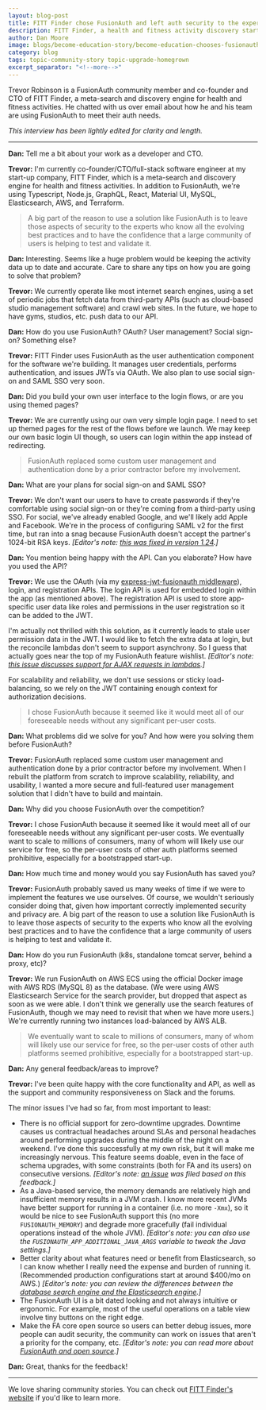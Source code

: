```yaml
---
layout: blog-post
title: FITT Finder chose FusionAuth and left auth security to the experts
description: FITT Finder, a health and fitness activity discovery startup, uses FusionAuth because they want to prepare for millions of users.
author: Dan Moore
image: blogs/become-education-story/become-education-chooses-fusionauth-for-idaas.png
category: blog
tags: topic-community-story topic-upgrade-homegrown
excerpt_separator: "<!--more-->"
---
```


Trevor Robinson is a FusionAuth community member and co-founder and CTO of FITT Finder, a meta-search and discovery engine for health and fitness activities. He chatted with us over email about how he and his team are using FusionAuth to meet their auth needs. 

<!--more-->

*This interview has been lightly edited for clarity and length.*

-------

**Dan:** Tell me a bit about your work as a developer and CTO.

**Trevor:** I'm currently co-founder/CTO/full-stack software engineer at my start-up company, FITT Finder, which is a meta-search and discovery engine for health and fitness activities. In addition to FusionAuth, we're using Typescript, Node.js, GraphQL, React, Material UI, MySQL, Elasticsearch, AWS, and Terraform.

> A big part of the reason to use a solution like FusionAuth is to leave those aspects of security to the experts who know all the evolving best practices and to have the confidence that a large community of users is helping to test and validate it.

**Dan:** Interesting. Seems like a huge problem would be keeping the activity data up to date and accurate. Care to share any tips on how you are going to solve that problem?

**Trevor:** We currently operate like most internet search engines, using a set of periodic jobs that fetch data from third-party APIs (such as cloud-based studio management software) and crawl web sites. In the future, we hope to have gyms, studios, etc. push data to our API.

**Dan:** How do you use FusionAuth? OAuth? User management? Social sign-on? Something else?

**Trevor:** FITT Finder uses FusionAuth as the user authentication component for the software we're building. It manages user credentials, performs authentication, and issues JWTs via OAuth. We also plan to use social sign-on and SAML SSO very soon.

**Dan:** Did you build your own user interface to the login flows, or are you using themed pages?

**Trevor:** We are currently using our own very simple login page. I need to set up themed pages for the rest of the flows before we launch. We may keep our own basic login UI though, so users can login within the app instead of redirecting.

> FusionAuth replaced some custom user management and authentication done by a prior contractor before my involvement. 

**Dan:** What are your plans for social sign-on and SAML SSO?

**Trevor:** We don't want our users to have to create passwords if they're comfortable using social sign-on or they're coming from a third-party using SSO. For social, we've already enabled Google, and we'll likely add Apple and Facebook. We're in the process of configuring SAML v2 for the first time, but ran into a snag because FusionAuth doesn't accept the partner's 1024-bit RSA keys. _[Editor's note: [this was fixed in version 1.24](https://github.com/FusionAuth/fusionauth-issues/issues/1091).]_

**Dan:** You mention being happy with the API. Can you elaborate? How have you used the API?

**Trevor:** We use the OAuth (via my [express-jwt-fusionauth middleware](https://github.com/trevorr/express-jwt-fusionauth)), login, and registration APIs. The login API is used for embedded login within the app (as mentioned above). The registration API is used to store app-specific user data like roles and permissions in the user registration so it can be added to the JWT. 

I'm actually not thrilled with this solution, as it currently leads to stale user permission data in the JWT. I would like to fetch the extra data at login, but the reconcile lambdas don't seem to support asynchrony. So I guess that actually goes near the top of my FusionAuth feature wishlist. _[Editor's note: [this issue discusses support for AJAX requests in lambdas](https://github.com/FusionAuth/fusionauth-issues/issues/267).]_ 

For scalability and reliability, we don't use sessions or sticky load-balancing, so we rely on the JWT containing enough context for authorization decisions.

> I chose FusionAuth because it seemed like it would meet all of our foreseeable needs without any significant per-user costs. 

**Dan:** What problems did we solve for you? And how were you solving them before FusionAuth?

**Trevor:** FusionAuth replaced some custom user management and authentication done by a prior contractor before my involvement. When I rebuilt the platform from scratch to improve scalability, reliability, and usability, I wanted a more secure and full-featured user management solution that I didn't have to build and maintain.

**Dan:** Why did you choose FusionAuth over the competition?

**Trevor:** I chose FusionAuth because it seemed like it would meet all of our foreseeable needs without any significant per-user costs. We eventually want to scale to millions of consumers, many of whom will likely use our service for free, so the per-user costs of other auth platforms seemed prohibitive, especially for a bootstrapped start-up.

**Dan:** How much time and money would you say FusionAuth has saved you?

**Trevor:** FusionAuth probably saved us many weeks of time if we were to implement the features we use ourselves. Of course, we wouldn't seriously consider doing that, given how important correctly implemented security and privacy are. A big part of the reason to use a solution like FusionAuth is to leave those aspects of security to the experts who know all the evolving best practices and to have the confidence that a large community of users is helping to test and validate it.

**Dan:** How do you run FusionAuth (k8s, standalone tomcat server, behind a proxy, etc)?

**Trevor:** We run FusionAuth on AWS ECS using the official Docker image with AWS RDS (MySQL 8) as the database. (We were using AWS Elasticsearch Service for the search provider, but dropped that aspect as soon as we were able. I don't think we generally use the search features of FusionAuth, though we may need to revisit that when we have more users.) We're currently running two instances load-balanced by AWS ALB.

> We eventually want to scale to millions of consumers, many of whom will likely use our service for free, so the per-user costs of other auth platforms seemed prohibitive, especially for a bootstrapped start-up.

**Dan:** Any general feedback/areas to improve?

**Trevor:** I've been quite happy with the core functionality and API, as well as the support and community responsiveness on Slack and the forums. 

The minor issues I've had so far, from most important to least:

* There is no official support for zero-downtime upgrades. Downtime causes us contractual headaches around SLAs and personal headaches around performing upgrades during the middle of the night on a weekend. I've done this successfully at my own risk, but it will make me increasingly nervous. This feature seems doable, even in the face of schema upgrades, with some constraints (both for FA and its users) on consecutive versions. _[Editor's note: [an issue](https://github.com/FusionAuth/fusionauth-issues/issues/1240) was filed based on this feedback.]_
* As a Java-based service, the memory demands are relatively high and insufficient memory results in a JVM crash. I know more recent JVMs have better support for running in a container (i.e. no more `-Xmx`), so it would be nice to see FusionAuth support this (no more `FUSIONAUTH_MEMORY`) and degrade more gracefully (fail individual operations instead of the whole JVM). _[Editor's note: you can also use the `FUSIONAUTH_APP_ADDITIONAL_JAVA_ARGS` variable to tweak the Java settings.]_
* Better clarity about what features need or benefit from Elasticsearch, so I can know whether I really need the expense and burden of running it. (Recommended production configurations start at around $400/mo on AWS.) _[Editor's note: you can review the differences between the [database search engine and the Elasticsearch engine](/docs/v1/tech/core-concepts/users/#user-search).]_
* The FusionAuth UI is a bit dated looking and not always intuitive or ergonomic. For example, most of the useful operations on a table view involve tiny buttons on the right edge.
* Make the FA core open source so users can better debug issues, more people can audit security, the community can work on issues that aren't a priority for the company, etc. _[Editor's note: you can read more about [FusionAuth and open source](https://fusionauth.io/community/forum/topic/22/why-isn-t-fusionauth-open-source).]_

**Dan:** Great, thanks for the feedback!

-------

We love sharing community stories. You can check out [FITT Finder's website](https://fittfinder.com/) if you'd like to learn more. 
